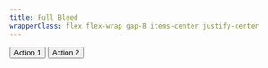 ```yaml
---
title: Full Bleed
wrapperClass: flex flex-wrap gap-8 items-center justify-center
---
```


<button type="button" class="vv-button vv-button--primary vv-button--rounded vv-button--full-bleed">
   Action 1
</button>

<button type="button" class="vv-button vv-button--secondary vv-button--rounded vv-button--full-bleed">
    Action 2
</button>
